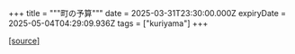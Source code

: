 +++
title = """町の予算"""
date = 2025-03-31T23:30:00.000Z
expiryDate = 2025-05-04T04:29:09.936Z
tags = ["kuriyama"]
+++


[[source]](https://www.town.kuriyama.hokkaido.jp/soshiki/32/604.html)
